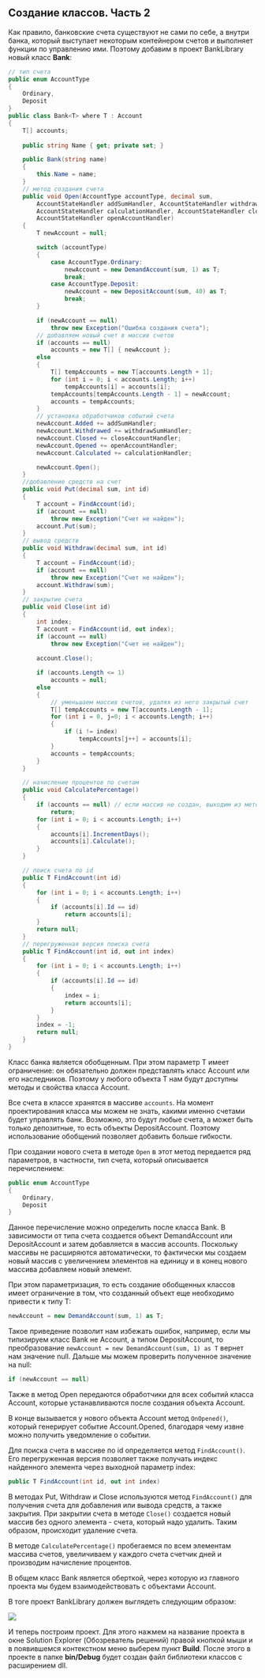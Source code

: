 ## Создание классов. Часть 2

Как правило, банковские счета существуют не сами по себе, а внутри банка, который выступает некоторым контейнером счетов и выполняет функции по управлению ими. Поэтому 
добавим в проект BankLibrary новый класс **Bank**:

```cs
// тип счета
public enum AccountType
{
    Ordinary,
    Deposit
}
public class Bank<T> where T : Account
{
    T[] accounts;
        
    public string Name { get; private set; }

    public Bank(string name)
    {
        this.Name = name;
    }
    // метод создания счета
    public void Open(AccountType accountType, decimal sum, 
        AccountStateHandler addSumHandler, AccountStateHandler withdrawSumHandler,
        AccountStateHandler calculationHandler, AccountStateHandler closeAccountHandler, 
        AccountStateHandler openAccountHandler)
    {
        T newAccount = null;

        switch (accountType)
        {
            case AccountType.Ordinary:
                newAccount = new DemandAccount(sum, 1) as T;
                break;
            case AccountType.Deposit:
                newAccount = new DepositAccount(sum, 40) as T;
                break;
        }

        if (newAccount == null)
            throw new Exception("Ошибка создания счета");
        // добавляем новый счет в массив счетов      
        if (accounts == null)
            accounts = new T[] { newAccount };
        else
        {
            T[] tempAccounts = new T[accounts.Length + 1];
            for (int i = 0; i < accounts.Length; i++)
                tempAccounts[i] = accounts[i];
            tempAccounts[tempAccounts.Length - 1] = newAccount;
            accounts = tempAccounts;
        }
        // установка обработчиков событий счета
        newAccount.Added += addSumHandler;
        newAccount.Withdrawed += withdrawSumHandler;
        newAccount.Closed += closeAccountHandler;
        newAccount.Opened += openAccountHandler;
        newAccount.Calculated += calculationHandler;

        newAccount.Open();
    }
    //добавление средств на счет
    public void Put(decimal sum, int id)
    {
        T account = FindAccount(id);
        if (account == null)
            throw new Exception("Счет не найден");
        account.Put(sum);
    }
    // вывод средств
    public void Withdraw(decimal sum, int id)
    {
        T account = FindAccount(id);
        if (account == null)
            throw new Exception("Счет не найден");
        account.Withdraw(sum);
    }
    // закрытие счета
    public void Close(int id)
    {
        int index;
        T account = FindAccount(id, out index);
        if (account == null)
            throw new Exception("Счет не найден");
        
        account.Close();

        if (accounts.Length <= 1)
            accounts = null;
        else
        {
            // уменьшаем массив счетов, удаляя из него закрытый счет
            T[] tempAccounts = new T[accounts.Length - 1];
            for (int i = 0, j=0; i < accounts.Length; i++)
            {
                if (i != index)
                    tempAccounts[j++] = accounts[i];
            }
            accounts = tempAccounts;
        }
    }

    // начисление процентов по счетам
    public void CalculatePercentage()
    {
        if (accounts == null) // если массив не создан, выходим из метода
            return;
        for (int i = 0; i < accounts.Length; i++)
        {
            accounts[i].IncrementDays();
            accounts[i].Calculate();
        }
    }

    // поиск счета по id
    public T FindAccount(int id)
    {
        for (int i = 0; i < accounts.Length; i++)
        {
            if (accounts[i].Id == id)
                return accounts[i];
        }
        return null;
    }
    // перегруженная версия поиска счета
    public T FindAccount(int id, out int index)
    {
        for (int i = 0; i < accounts.Length; i++)
        {
            if (accounts[i].Id == id)
            {
                index = i;
                return accounts[i];
            }
        }
        index = -1;
        return null;
    }
}
```

Класс банка является обобщенным. При этом параметр T имеет ограничение: он обязательно должен представлять класс Account или его наследников. 
Поэтому у любого объекта T нам будут доступны методы и свойства класса Account.

Все счета в классе хранятся в массиве `accounts`. На момент проектирования класса мы можем не знать, какими именно счетами будет управлять банк. 
Возможно, это будут любые счета, а может быть только депозитные, то есть объекты DepositAccount. Поэтому использование обобщений позволяет добавить больше гибкости.

При создании нового счета в методе `Open` в этот метод передается ряд параметров, в частности, тип счета, который описывается перечислением:

```cs
public enum AccountType
{
    Ordinary,
    Deposit
}
```

Данное перечисление можно определить после класса Bank. В зависимости от типа счета создается объект DemandAccount или DepositAccount и затем 
добавляется в массив accounts. Поскольку массивы не расширяются автоматически, то фактически мы создаем новый массив с увеличением элементов на единицу и в конец нового 
массива добавляем новый элемент.

При этом параметризация, то есть создание обобщенных классов имеет ограничение в том, что созданный объект еще необходимо привести к типу T:

```cs
newAccount = new DemandAccount(sum, 1) as T;
```

Такое приведение позволит нам избежать ошибок, например, если мы типизируем класс Bank не Account, а типом DepositAccount, то преобразование 
`newAccount = new DemandAccount(sum, 1) as T` вернет нам значение null. Дальше мы можем проверить полученное значение на null:

```cs
if (newAccount == null)
```

Также в метод Open передаются обработчики для всех событий класса Account, которые устанавливаются после создания объекта Account.

В конце вызывается у нового объекта Account метод `OnOpened()`, который генерирует событие Account.Opened, благодаря чему извне можно получить уведомление о событии.

Для поиска счета в массиве по id определяется метод `FindAccount()`. Его перегруженная версия позволяет также получать индекс найденного элемента через выходной параметр 
index:

```cs
public T FindAccount(int id, out int index)
```

В методах Put, Withdraw и Close используются метод `FindAccount()` для получения счета для добавления или вывода средств, а также закрытия. 
При закрытии счета в методе `Close()` создается новый массив без одного элемента - счета, который надо удалить. Таким образом, происходит удаление счета.

В методе `CalculatePercentage()` пробегаемся по всем элементам массива счетов, увеличиваем у каждого счета счетчик дней и производим начисление процентов.

В общем класс Bank является оберткой, через которую из главного проекта мы будем взаимодействовать с объектами Account.

В тоге проект BankLibrary должен выглядеть следующим образом:

![](https://metanit.com/web/javascript/./pics/3.7.png)

И теперь построим проект. Для этого нажмем на название проекта в окне Solution Explorer (Обозреватель решений) правой кнопкой мыши и в появившемся контекстном меню выберем 
пункт **Build**. После этого в проекте в папке **bin/Debug** будет создан файл библиотеки классов с расширением dll.

